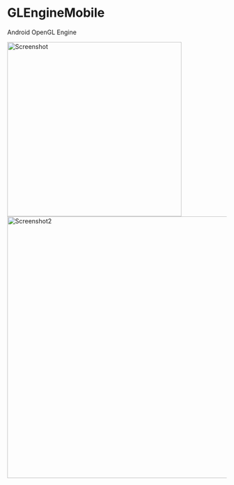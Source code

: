 # GLEngineMobile
Android OpenGL Engine

<img src="https://raw.github.com/petrj/GLEngineMobile/master/Graphics/Screenshot.png" width="400" alt="Screenshot"/>
<img src="https://raw.github.com/petrj/GLEngineMobile/master/Graphics/Screenshot2.png" width="600" alt="Screenshot2"/>